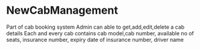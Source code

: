 # NewCabManagement
Part of cab booking system
Admin can able to get,add,edit,delete a cab details
Each and every cab contains cab model,cab number, available no of seats, insurance number, expiry date of insurance number, driver name
